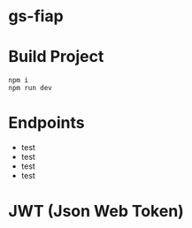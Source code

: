 # gs-fiap

# Build Project
```shell
npm i
npm run dev
```

# Endpoints
- test
- test
- test
- test

# JWT (Json Web Token)
